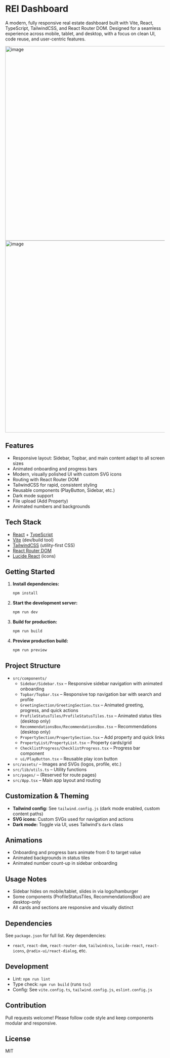 # REI Dashboard

A modern, fully responsive real estate dashboard built with Vite, React, TypeScript, TailwindCSS, and React Router DOM. Designed for a seamless experience across mobile, tablet, and desktop, with a focus on clean UI, code reuse, and user-centric features.



<img width="1280" height="615" alt="image" src="https://github.com/user-attachments/assets/c5b192cc-43c1-43c0-bd17-2c097b4dc96d" />

<img width="1280" height="607" alt="image" src="https://github.com/user-attachments/assets/ec1ad0dd-a6d7-4deb-89a1-6119aa1b85a2" />



## Features
- Responsive layout: Sidebar, Topbar, and main content adapt to all screen sizes
- Animated onboarding and progress bars
- Modern, visually polished UI with custom SVG icons
- Routing with React Router DOM
- TailwindCSS for rapid, consistent styling
- Reusable components (PlayButton, Sidebar, etc.)
- Dark mode support
- File upload (Add Property)
- Animated numbers and backgrounds

## Tech Stack
- [React](https://react.dev/) + [TypeScript](https://www.typescriptlang.org/)
- [Vite](https://vitejs.dev/) (dev/build tool)
- [TailwindCSS](https://tailwindcss.com/) (utility-first CSS)
- [React Router DOM](https://reactrouter.com/)
- [Lucide React](https://lucide.dev/) (icons)

## Getting Started

1. **Install dependencies:**
   ```bash
   npm install
   ```
2. **Start the development server:**
   ```bash
   npm run dev
   ```
3. **Build for production:**
   ```bash
   npm run build
   ```
4. **Preview production build:**
   ```bash
   npm run preview
   ```

## Project Structure
- `src/components/`
  - `Sidebar/Sidebar.tsx` – Responsive sidebar navigation with animated onboarding
  - `Topbar/Topbar.tsx` – Responsive top navigation bar with search and profile
  - `GreetingSection/GreetingSection.tsx` – Animated greeting, progress, and quick actions
  - `ProfileStatusTiles/ProfileStatusTiles.tsx` – Animated status tiles (desktop only)
  - `RecommendationsBox/RecommendationsBox.tsx` – Recommendations (desktop only)
  - `PropertySection/PropertySection.tsx` – Add property and quick links
  - `PropertyList/PropertyList.tsx` – Property cards/grid
  - `ChecklistProgress/ChecklistProgress.tsx` – Progress bar component
  - `ui/PlayButton.tsx` – Reusable play icon button
- `src/assets/` – Images and SVGs (logos, profile, etc.)
- `src/lib/utils.ts` – Utility functions
- `src/pages/` – (Reserved for route pages)
- `src/App.tsx` – Main app layout and routing

## Customization & Theming
- **Tailwind config:** See `tailwind.config.js` (dark mode enabled, custom content paths)
- **SVG icons:** Custom SVGs used for navigation and actions
- **Dark mode:** Toggle via UI, uses Tailwind's `dark` class

## Animations
- Onboarding and progress bars animate from 0 to target value
- Animated backgrounds in status tiles
- Animated number count-up in sidebar onboarding

## Usage Notes
- Sidebar hides on mobile/tablet, slides in via logo/hamburger
- Some components (ProfileStatusTiles, RecommendationsBox) are desktop-only
- All cards and sections are responsive and visually distinct

## Dependencies
See `package.json` for full list. Key dependencies:
- `react`, `react-dom`, `react-router-dom`, `tailwindcss`, `lucide-react`, `react-icons`, `@radix-ui/react-dialog`, etc.

## Development
- Lint: `npm run lint`
- Type check: `npm run build` (runs `tsc`)
- Config: See `vite.config.ts`, `tailwind.config.js`, `eslint.config.js`

## Contribution
Pull requests welcome! Please follow code style and keep components modular and responsive.

## License
MIT

